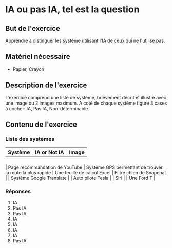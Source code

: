 # IA ou pas IA, tel est la question

## But de l'exercice

Apprendre à distinguer les système utilisant l'IA de ceux qui ne l'utilise pas.

## Matériel nécessaire
-   Papier, Crayon

## Description de l'exercice

L'exercice comprend une liste de système, brièvement décrit et illustré avec une image ou 2 images maximum. A coté de chaque système figure 3 cases à cocher: IA, Pas IA, Non-déterminable.

## Contenu de l'exercice

### Liste des systèmes
| Système | IA or Not IA | Image | 
| ------- | ------------ | ----- |
|  |  | |

| Page recommandation de YouTube
|  Système GPS permettant de trouver la route la plus rapide
|  Une feuille de calcul Excel
|  Filtre chien de Snapchat |
|  Système Google Translate |
|  Auto pilote Tesla |
|  Siri |
|  Une Ford T |

### Réponses
1.  IA
2.  Pas IA
3.  Pas IA
4.  IA
5.  IA
6.  IA
7.  IA
8.  Pas IA
<!--stackedit_data:
eyJoaXN0b3J5IjpbLTE1NTMxOTc2MjZdfQ==
-->